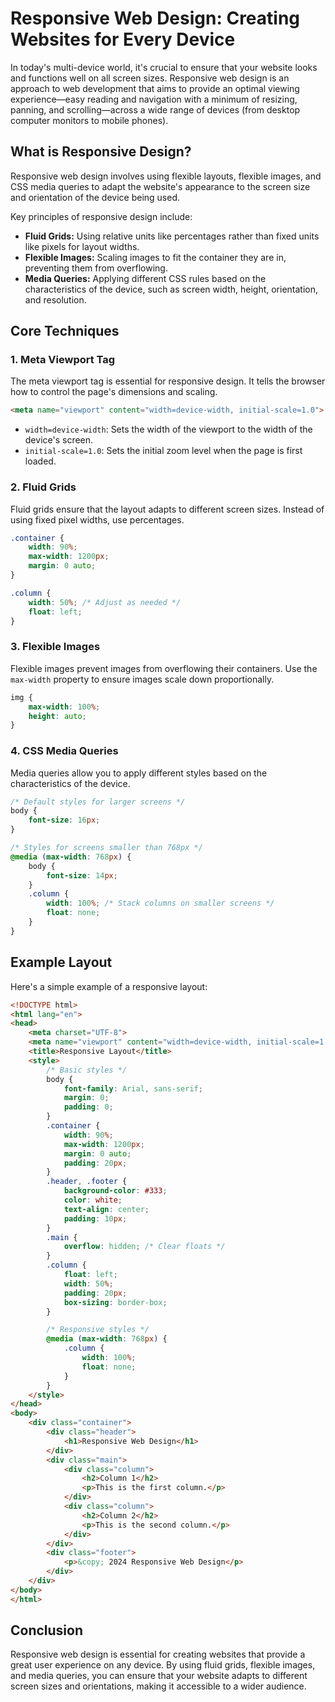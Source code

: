 # Responsive Web Design: Creating Websites for Every Device

In today's multi-device world, it's crucial to ensure that your website looks and functions well on all screen sizes. Responsive web design is an approach to web development that aims to provide an optimal viewing experience—easy reading and navigation with a minimum of resizing, panning, and scrolling—across a wide range of devices (from desktop computer monitors to mobile phones).

## What is Responsive Design?

Responsive web design involves using flexible layouts, flexible images, and CSS media queries to adapt the website's appearance to the screen size and orientation of the device being used.

Key principles of responsive design include:

*   **Fluid Grids:** Using relative units like percentages rather than fixed units like pixels for layout widths.
*   **Flexible Images:** Scaling images to fit the container they are in, preventing them from overflowing.
*   **Media Queries:** Applying different CSS rules based on the characteristics of the device, such as screen width, height, orientation, and resolution.

## Core Techniques

### 1. Meta Viewport Tag

The meta viewport tag is essential for responsive design. It tells the browser how to control the page's dimensions and scaling.

```html
<meta name="viewport" content="width=device-width, initial-scale=1.0">
```

*   `width=device-width`: Sets the width of the viewport to the width of the device's screen.
*   `initial-scale=1.0`: Sets the initial zoom level when the page is first loaded.

### 2. Fluid Grids

Fluid grids ensure that the layout adapts to different screen sizes. Instead of using fixed pixel widths, use percentages.

```css
.container {
    width: 90%;
    max-width: 1200px;
    margin: 0 auto;
}

.column {
    width: 50%; /* Adjust as needed */
    float: left;
}
```

### 3. Flexible Images

Flexible images prevent images from overflowing their containers. Use the `max-width` property to ensure images scale down proportionally.

```css
img {
    max-width: 100%;
    height: auto;
}
```

### 4. CSS Media Queries

Media queries allow you to apply different styles based on the characteristics of the device.

```css
/* Default styles for larger screens */
body {
    font-size: 16px;
}

/* Styles for screens smaller than 768px */
@media (max-width: 768px) {
    body {
        font-size: 14px;
    }
    .column {
        width: 100%; /* Stack columns on smaller screens */
        float: none;
    }
}
```

## Example Layout

Here's a simple example of a responsive layout:

```html
<!DOCTYPE html>
<html lang="en">
<head>
    <meta charset="UTF-8">
    <meta name="viewport" content="width=device-width, initial-scale=1.0">
    <title>Responsive Layout</title>
    <style>
        /* Basic styles */
        body {
            font-family: Arial, sans-serif;
            margin: 0;
            padding: 0;
        }
        .container {
            width: 90%;
            max-width: 1200px;
            margin: 0 auto;
            padding: 20px;
        }
        .header, .footer {
            background-color: #333;
            color: white;
            text-align: center;
            padding: 10px;
        }
        .main {
            overflow: hidden; /* Clear floats */
        }
        .column {
            float: left;
            width: 50%;
            padding: 20px;
            box-sizing: border-box;
        }

        /* Responsive styles */
        @media (max-width: 768px) {
            .column {
                width: 100%;
                float: none;
            }
        }
    </style>
</head>
<body>
    <div class="container">
        <div class="header">
            <h1>Responsive Web Design</h1>
        </div>
        <div class="main">
            <div class="column">
                <h2>Column 1</h2>
                <p>This is the first column.</p>
            </div>
            <div class="column">
                <h2>Column 2</h2>
                <p>This is the second column.</p>
            </div>
        </div>
        <div class="footer">
            <p>&copy; 2024 Responsive Web Design</p>
        </div>
    </div>
</body>
</html>
```

## Conclusion

Responsive web design is essential for creating websites that provide a great user experience on any device. By using fluid grids, flexible images, and media queries, you can ensure that your website adapts to different screen sizes and orientations, making it accessible to a wider audience. 